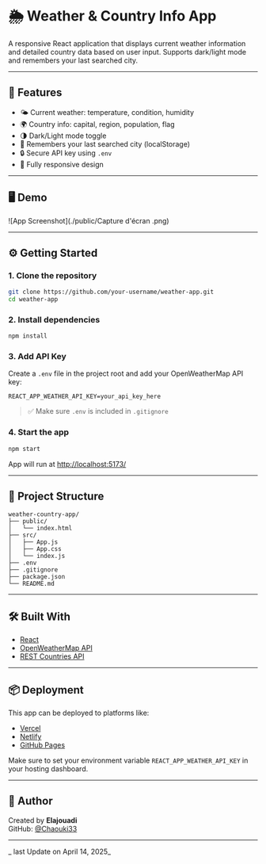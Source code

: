 # 🌦️ Weather & Country Info App

A responsive React application that displays current weather information and detailed country data based on user input. Supports dark/light mode and remembers your last searched city.

---

## 🚀 Features

- 🌤️ Current weather: temperature, condition, humidity
- 🌍 Country info: capital, region, population, flag
- 🌗 Dark/Light mode toggle
- 💾 Remembers your last searched city (localStorage)
- 🔒 Secure API key using `.env`
- 📱 Fully responsive design

---

## 🖥️ Demo

![App Screenshot](./public/Capture d'écran .png) 

---

## ⚙️ Getting Started

### 1. Clone the repository

```bash
git clone https://github.com/your-username/weather-app.git
cd weather-app
```

### 2. Install dependencies

```bash
npm install
```

### 3. Add API Key

Create a `.env` file in the project root and add your OpenWeatherMap API key:

```
REACT_APP_WEATHER_API_KEY=your_api_key_here
```

> ✅ Make sure `.env` is included in `.gitignore`

### 4. Start the app

```bash
npm start
```

App will run at [http://localhost:5173/](http://localhost:5173/)

---

## 📁 Project Structure

```
weather-country-app/
├── public/
│   └── index.html
├── src/
│   ├── App.js
│   ├── App.css
│   └── index.js
├── .env
├── .gitignore
├── package.json
└── README.md
```

---

## 🛠️ Built With

- [React](https://reactjs.org/)
- [OpenWeatherMap API](https://openweathermap.org/api)
- [REST Countries API](https://restcountries.com/)

---

## 📦 Deployment

This app can be deployed to platforms like:

- [Vercel](https://vercel.com/)
- [Netlify](https://www.netlify.com/)
- [GitHub Pages](https://pages.github.com/)

Make sure to set your environment variable `REACT_APP_WEATHER_API_KEY` in your hosting dashboard.



---

## 🙋 Author

Created by **Elajouadi**  
GitHub: [@Chaouki33](https://github.com/abdellahelajouadi)  

---

_ last Update on April 14, 2025_
